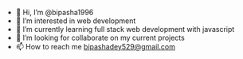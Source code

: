 - 👋 Hi, I’m @bipasha1996
- 👀 I’m interested in web development
- 🌱 I’m currently learning full stack web development with javascript
- 💞️ I’m looking for collaborate on my current projects
- 📫 How to reach me bipashadey529@gmail.com

<!---
bipasha1996/bipasha1996 is a ✨ special ✨ repository because its `README.md` (this file) appears on your GitHub profile.
You can click the Preview link to take a look at your changes.
--->
